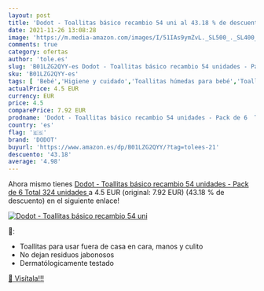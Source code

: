 ```yaml
---
layout: post
title: 'Dodot - Toallitas básico recambio 54 uni al 43.18 % de descuento'
date: 2021-11-26 13:08:28
image: 'https://m.media-amazon.com/images/I/51IAs9ymZvL._SL500_._SL400_.jpg'
comments: true
category: ofertas
author: 'tole.es'
slug: 'B01LZG2QYY-es Dodot - Toallitas básico recambio 54 unidades - Pack de 6...'
sku: 'B01LZG2QYY-es'
tags: [ 'Bebé','Higiene y cuidado','Toallitas húmedas para bebé','Toallitas y accesorios para bebé','dodot', ]
actualPrice: 4.5 EUR
currency: EUR
price: 4.5
comparePrice: 7.92 EUR
prodname: 'Dodot - Toallitas básico recambio 54 unidades - Pack de 6  Total 324 unidades '
country: 'es'
flag: '🇪🇸'
brand: 'DODOT'
buyurl: 'https://www.amazon.es/dp/B01LZG2QYY/?tag=tolees-21'
descuento: '43.18'
average: '4.98'
---
```


Ahora mismo tienes [Dodot - Toallitas básico recambio 54 unidades - Pack de 6  Total 324 unidades ](https://www.amazon.es/dp/B01LZG2QYY/?tag=tolees-21) a 4.5 EUR (original: 7.92 EUR) (43.18 %  de descuento) en el siguiente enlace!

[![Dodot - Toallitas básico recambio 54 uni](https://m.media-amazon.com/images/I/51IAs9ymZvL._SL500_._SL400_.jpg)](https://www.amazon.es/dp/B01LZG2QYY/?tag=tolees-21)

🔎:

- Toallitas para usar fuera de casa en cara, manos y culito
- No dejan residuos jabonosos
- Dermatólogicamente testado

[🛒 Visítala!!!](https://www.amazon.es/dp/B01LZG2QYY/?tag=tolees-21)
